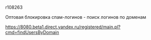 r108263

Оптовая блокировка спам-логинов - поиск логинов по доменам

https://8080.beta1.direct.yandex.ru/registered/main.pl?cmd=findUsersByDomain
